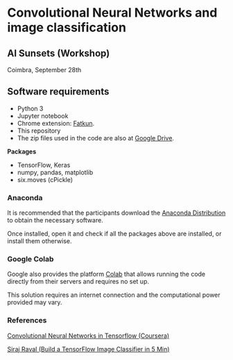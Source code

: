 # Convolutional Neural Networks and image classification

## AI Sunsets (Workshop)
Coimbra, September 28th

## Software requirements
- Python 3
- Jupyter notebook
- Chrome extension: [Fatkun](https://chrome.google.com/webstore/detail/fatkun-batch-download-ima/nnjjahlikiabnchcpehcpkdeckfgnohf).
- This repository
- The zip files used in the code are also at [Google Drive](https://drive.google.com/drive/u/0/folders/1ZchcOIrjul7jAaDsDcAppBoCwYqIT9py).

**Packages**
- TensorFlow, Keras
- numpy, pandas, matplotlib
- six.moves (cPickle)


### Anaconda

It is recommended that the participants download the [Anaconda Distribution](https://www.anaconda.com/distribution/) to obtain the necessary software.

Once installed, open it and check if all the packages above are installed, or install them otherwise.


### Google Colab

Google also provides the platform [Colab](https://colab.research.google.com) that allows running the code directly from their servers and requires no set up.

This solution requires an internet connection and the computational power provided may vary.

### References

[Convolutional Neural Networks in Tensorflow (Coursera)](https://www.coursera.org/learn/convolutional-neural-networks-tensorflow)


[Siraj Raval (Build a TensorFlow Image Classifier in 5 Min)](https://www.youtube.com/watch?v=QfNvhPx5Px8)